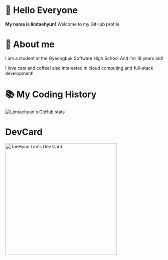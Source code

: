 # 👋 Hello Everyone
**My name is limtaehyun!**
Welcome to my GitHub profile
<br/>
# 📒 About me
I am a student at the Gyeongbuk Software High School
And I'm 18 years old!

I love cats and coffee!
also interested in cloud computing and full-stack development!
<br/>
# 📚 My Coding History
![Limtaehyun's GitHub stats](https://github-readme-stats.vercel.app/api?username=noeulnight&show_icons=true)
# DevCard
<a href="https://app.daily.dev/noeulnight"><img src="https://api.daily.dev/devcards/v2/iajuroScMuUO09i2WqA0E.png?r=14k&type=default" width="356" alt="TaeHyun Lim's Dev Card"/></a>
